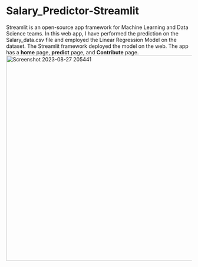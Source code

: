 # Salary_Predictor-Streamlit
Streamlit is an open-source app framework for Machine Learning and Data Science teams. In this web app, I have performed the prediction on the Salary_data.csv file and employed the Linear Regression Model on the dataset. The Streamlit framework deployed the model on the web. The app has a **home** page, **predict** page, and **Contribute** page.      
<img width="556" alt="Screenshot 2023-08-27 205441" src="https://github.com/Day-Raval/Salary_Predictor-Streamlit/assets/132192767/453a6495-4b42-4b0a-9a6f-69682128cac7">

